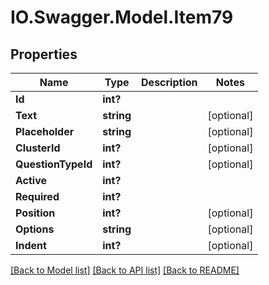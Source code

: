 # IO.Swagger.Model.Item79
## Properties

Name | Type | Description | Notes
------------ | ------------- | ------------- | -------------
**Id** | **int?** |  | 
**Text** | **string** |  | [optional] 
**Placeholder** | **string** |  | [optional] 
**ClusterId** | **int?** |  | [optional] 
**QuestionTypeId** | **int?** |  | [optional] 
**Active** | **int?** |  | 
**Required** | **int?** |  | 
**Position** | **int?** |  | [optional] 
**Options** | **string** |  | [optional] 
**Indent** | **int?** |  | [optional] 

[[Back to Model list]](../README.md#documentation-for-models) [[Back to API list]](../README.md#documentation-for-api-endpoints) [[Back to README]](../README.md)

